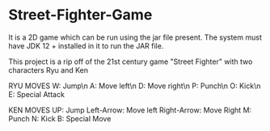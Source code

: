 # Street-Fighter-Game
It is a 2D game which can be run using the jar file present. The system must have JDK 12 + installed in it to run the JAR file.

This project is a rip off of the 21st century game "Street Fighter" with two characters Ryu and Ken

  RYU MOVES
    W: Jump\n
    A: Move left\n
    D: Move right\n
    P: Punch\n
    O: Kick\n
    E: Special Attack
    
   KEN MOVES
     UP: Jump
     Left-Arrow: Move left
     Right-Arrow: Move Right
     M: Punch
     N: Kick
     B: Special Move
